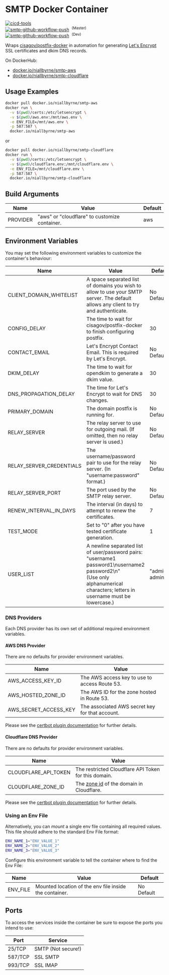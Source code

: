 # SMTP Docker Container

[![cicd-tools](https://img.shields.io/badge/ci/cd:-cicd_tools-blue)](https://github.com/cicd-tools-org/cicd-tools)<br />
[![smtp-github-workflow-push](https://github.com/niallbyrne-ca/smtp/actions/workflows/workflow-push.yml/badge.svg?branch=master)](https://github.com/niallbyrne-ca/smtp/actions/workflows/workflow-push.yml) &nbsp;<sup>(Master)</sup><br />
[![smtp-github-workflow-push](https://github.com/niallbyrne-ca/smtp/actions/workflows/workflow-push.yml/badge.svg?branch=dev)](https://github.com/niallbyrne-ca/smtp/actions/workflows/workflow-push.yml) &nbsp;<sup>(Dev)</sup><br />

Wraps [cisagov/postfix-docker](https://github.com/cisagov/postfix-docker) in automation for generating [Let's Encrypt](https://letsencrypt.org/) SSL certificates and dkim DNS records.

On DockerHub:

- [docker.io/niallbyrne/smtp-aws](https://hub.docker.com/r/niallbyrne/smtp-aws)
- [docker.io/niallbyrne/smtp-cloudflare](https://hub.docker.com/r/niallbyrne/smtp-cloudflare)

## Usage Examples

```bash
docker pull docker.io/niallbyrne/smtp-aws
docker run \
  -v $(pwd)/certs:/etc/letsencrypt \
  -v $(pwd)/aws.env:/mnt/aws.env \
  -e ENV_FILE=/mnt/aws.env \
  -p 587:587 \
  docker.io/niallbyrne/smtp-aws
```

or

```bash
docker pull docker.io/niallbyrne/smtp-cloudflare
docker run \
  -v $(pwd)/certs:/etc/letsencrypt \
  -v $(pwd)/cloudflare.env:/mnt/cloudflare.env \
  -e ENV_FILE=/mnt/cloudflare.env \
  -p 587:587 \
  docker.io/niallbyrne/smtp-cloudflare
```

## Build Arguments

| Name     | Value                                         | Default |
|----------|-----------------------------------------------|---------|
| PROVIDER | "aws" or "cloudflare" to customize container. | aws     |

## Environment Variables

You may set the following environment variables to customize the container's behaviour:

| Name                     | Value                                                                                                                                                                                | Default         |
|--------------------------|--------------------------------------------------------------------------------------------------------------------------------------------------------------------------------------|-----------------|
| CLIENT_DOMAIN_WHITELIST  | A space separated list of domains you wish to allow to use your SMTP server.  The default allows any client to try and authenticate.                                                 | No Default      |
| CONFIG_DELAY             | The time to wait for cisagov/postfix-docker to finish configuring postfix.                                                                                                           | 30              |
| CONTACT_EMAIL            | Let's Encrypt Contact Email.  This is required by Let's Encrypt.                                                                                                                     | No Default      |
| DKIM_DELAY               | The time to wait for opendkim to generate a dkim value.                                                                                                                              | 30              |
| DNS_PROPAGATION_DELAY    | The time for Let's Encrypt to wait for DNS changes.                                                                                                                                  | 30              |
| PRIMARY_DOMAIN           | The domain postfix is running for.                                                                                                                                                   | No Default      |
| RELAY_SERVER             | The relay server to use for outgoing mail. (If omitted, then no relay server is used.)                                                                                               | No Default      |
| RELAY_SERVER_CREDENTIALS | The username/password pair to use for the relay server. (In "username:password" format.)                                                                                             | No Default      |
| RELAY_SERVER_PORT        | The port used by the SMTP relay server.                                                                                                                                              | No Default      |
| RENEW_INTERVAL_IN_DAYS   | The interval (in days) to attempt to renew the certificates.                                                                                                                         | 7               |
| TEST_MODE                | Set to "0" after you have tested certificate generation.                                                                                                                             | 1               |
| USER_LIST                | A newline separated list of user/password pairs:<br />"username1 password1\nusername2 password2\n"<br />(Use only alphanumerical characters; letters in username must be lowercase.) | "admin admin\n" |

### DNS Providers

Each DNS provider has its own set of additional required environment variables.

#### AWS DNS Provider

There are no defaults for provider environment variables.

| Name                  | Value                                           |
|-----------------------|-------------------------------------------------|
| AWS_ACCESS_KEY_ID     | The AWS access key to use to access Route 53.   |
| AWS_HOSTED_ZONE_ID    | The AWS ID for the zone hosted in Route 53.     |
| AWS_SECRET_ACCESS_KEY | The associated AWS secret key for that account. |

Please see the [certbot plugin documentation](https://certbot-dns-route53.readthedocs.io/en/stable/) for further details.

#### Cloudflare DNS Provider

There are no defaults for provider environment variables.

| Name                 | Value                                                                                                                       |
|----------------------|-----------------------------------------------------------------------------------------------------------------------------|
| CLOUDFLARE_API_TOKEN | The restricted Cloudflare API Token for this domain.                                                                        |
| CLOUDFLARE_ZONE_ID   | The [zone id](https://developers.cloudflare.com/fundamentals/setup/find-account-and-zone-ids/) of the domain in Cloudflare. |

Please see the [certbot plugin documentation](https://certbot-dns-cloudflare.readthedocs.io/en/stable/) for further details.

### Using an Env File

Alternatively, you can *mount* a single env file containing all required values.
This file should adhere to the standard Env File format:

```bash
ENV_NAME_1="ENV_VALUE_1"
ENV_NAME_2="ENV_VALUE_2"
ENV_NAME_3="ENV_VALUE_3"
```

Configure this environment variable to tell the container where to find the Env File:

| Name     | Value                                                  | Default    |
|----------|--------------------------------------------------------|------------|
| ENV_FILE | Mounted location of the env file inside the container. | No Default |

## Ports

To access the services inside the container be sure to expose the ports you intend to use:

| Port    | Service            |
|---------|--------------------|
| 25/TCP  | SMTP (Not secure!) |
| 587/TCP | SSL SMTP           |
| 993/TCP | SSL IMAP           |
